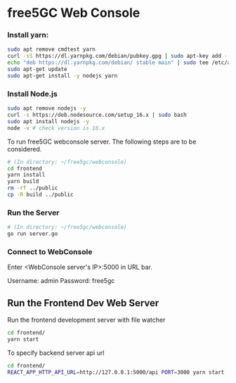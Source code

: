 # free5GC Web Console

### Install yarn:
```bash
sudo apt remove cmdtest yarn
curl -sS https://dl.yarnpkg.com/debian/pubkey.gpg | sudo apt-key add -
echo "deb https://dl.yarnpkg.com/debian/ stable main" | sudo tee /etc/apt/sources.list.d/yarn.list
sudo apt-get update
sudo apt-get install -y nodejs yarn
```

### Install Node.js
```bash
sudo apt remove nodejs -y
curl -s https://deb.nodesource.com/setup_16.x | sudo bash
sudo apt install nodejs -y
node -v # check version is 16.x
```

To run free5GC webconsole server. The following steps are to be considered.
```bash
# (In directory: ~/free5gc/webconsole)
cd frontend
yarn install
yarn build
rm -rf ../public
cp -R build ../public
```

### Run the Server
```bash
# (In directory: ~/free5gc/webconsole)
go run server.go
```

### Connect to WebConsole

Enter <WebConsole server's IP>:5000 in URL bar.

Username: admin
Password: free5gc

## Run the Frontend Dev Web Server
Run the frontend development server with file watcher
```bash
cd frontend/
yarn start
```

To specify backend server api url
```bash
cd frontend/
REACT_APP_HTTP_API_URL=http://127.0.0.1:5000/api PORT=3000 yarn start
```